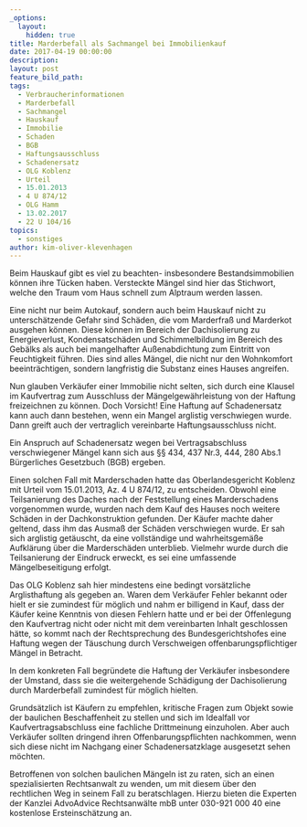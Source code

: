 ```yaml
---
_options:
  layout:
    hidden: true
title: Marderbefall als Sachmangel bei Immobilienkauf
date: 2017-04-19 00:00:00
description:
layout: post
feature_bild_path:
tags:
  - Verbraucherinformationen
  - Marderbefall
  - Sachmangel
  - Hauskauf
  - Immobilie
  - Schaden
  - BGB
  - Haftungsausschluss
  - Schadenersatz
  - OLG Koblenz
  - Urteil
  - 15.01.2013
  - 4 U 874/12
  - OLG Hamm
  - 13.02.2017
  - 22 U 104/16
topics:
  - sonstiges
author: kim-oliver-klevenhagen
---
```



Beim Hauskauf gibt es viel zu beachten- insbesondere Bestandsimmobilien können ihre Tücken haben. Versteckte Mängel sind hier das Stichwort, welche den Traum vom Haus schnell zum Alptraum werden lassen.

Eine nicht nur beim Autokauf, sondern auch beim Hauskauf nicht zu unterschätzende Gefahr sind Schäden, die vom Marderfraß und Marderkot ausgehen können. Diese können im Bereich der Dachisolierung zu Energieverlust, Kondensatschäden und Schimmelbildung im Bereich des Gebälks als auch bei mangelhafter Außenabdichtung zum Eintritt von Feuchtigkeit führen. Dies sind alles Mängel, die nicht nur den Wohnkomfort beeinträchtigen, sondern langfristig die Substanz eines Hauses angreifen.

Nun glauben Verkäufer einer Immobilie nicht selten, sich durch eine Klausel im Kaufvertrag zum Ausschluss der Mängelgewährleistung von der Haftung freizeichnen zu können. Doch Vorsicht! Eine Haftung auf Schadenersatz kann auch dann bestehen, wenn ein Mangel arglistig verschwiegen wurde. Dann greift auch der vertraglich vereinbarte Haftungsausschluss nicht.

Ein Anspruch auf Schadenersatz wegen bei Vertragsabschluss verschwiegener Mängel kann sich aus §§ 434, 437 Nr.3, 444, 280 Abs.1 Bürgerliches Gesetzbuch (BGB) ergeben.

Einen solchen Fall mit Marderschaden hatte das Oberlandesgericht Koblenz mit Urteil vom 15.01.2013, Az. 4 U 874/12, zu entscheiden. Obwohl eine Teilsanierung des Daches nach der Feststellung eines Marderschadens vorgenommen wurde, wurden nach dem Kauf des Hauses noch weitere Schäden in der Dachkonstruktion gefunden. Der Käufer machte daher geltend, dass ihm das Ausmaß der Schäden verschwiegen wurde. Er sah sich arglistig getäuscht, da eine vollständige und wahrheitsgemäße Aufklärung über die Marderschäden unterblieb. Vielmehr wurde durch die Teilsanierung der Eindruck erweckt, es sei eine umfassende Mängelbeseitigung erfolgt.

Das OLG Koblenz sah hier mindestens eine bedingt vorsätzliche Arglisthaftung als gegeben an. Waren dem Verkäufer Fehler bekannt oder hielt er sie zumindest für möglich und nahm er billigend in Kauf, dass der Käufer keine Kenntnis von diesen Fehlern hatte und er bei der Offenlegung den Kaufvertrag nicht oder nicht mit dem vereinbarten Inhalt geschlossen hätte, so kommt nach der Rechtsprechung des Bundesgerichtshofes eine Haftung wegen der Täuschung durch Verschweigen offenbarungspflichtiger Mängel in Betracht.

In dem konkreten Fall begründete die Haftung der Verkäufer insbesondere der Umstand, dass sie die weitergehende Schädigung der Dachisolierung durch Marderbefall zumindest für möglich hielten.

Grundsätzlich ist Käufern zu empfehlen, kritische Fragen zum Objekt sowie der baulichen Beschaffenheit zu stellen und sich im Idealfall vor Kaufvertragsabschluss eine fachliche Drittmeinung einzuholen. Aber auch Verkäufer sollten dringend ihren Offenbarungspflichten nachkommen, wenn sich diese nicht im Nachgang einer Schadenersatzklage ausgesetzt sehen möchten.

Betroffenen von solchen baulichen Mängeln ist zu raten, sich an einen spezialisierten Rechtsanwalt zu wenden, um mit diesem über den rechtlichen Weg in seinem Fall zu beratschlagen. Hierzu bieten die Experten der Kanzlei AdvoAdvice Rechtsanwälte mbB unter 030-921 000 40 eine kostenlose Ersteinschätzung an.
